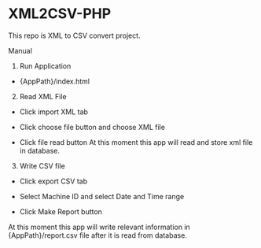 # XML2CSV-PHP
This repo is XML to CSV convert project.

Manual
1.	Run Application
-	 {AppPath}/index.html
2.	Read XML File
-	Click import XML tab
 
-	Click choose file button and choose XML file
 
-	Click file read button
At this moment this app will read and store xml file in database.
 
 
3.	Write CSV file
-	Click export CSV tab
 
-	Select Machine ID and select Date and Time range
-	Click Make Report button
 
At this moment this app will write relevant information in {AppPath}/report.csv file after it is read from database.

